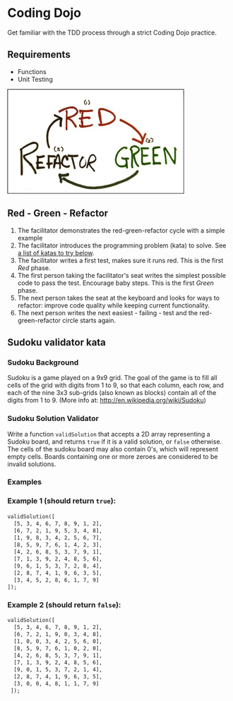 # Coding Dojo
Get familiar with the TDD process through a strict Coding Dojo practice.

## Requirements
- Functions
- Unit Testing

![red-green-refactor](red_green_refactor.jpg)

## Red - Green - Refactor
1. The facilitator demonstrates the red-green-refactor cycle with a simple example
2. The facilitator introduces the programming problem (kata) to solve. See [a list of katas to try below](#katas).
3. The facilitator writes a first test, makes sure it runs red. This is the first *Red* phase.
4. The first person taking the facilitator's seat writes the simplest possible code to pass the test. Encourage baby steps. This is the first *Green* phase.
5. The next person takes the seat at the keyboard and looks for ways to refactor: improve code quality while keeping current functionality.
6. The next person writes the next easiest - failing - test and the red-green-refactor circle starts again.

## Sudoku validator kata
### Sudoku Background
Sudoku is a game played on a 9x9 grid. The goal of the game is to fill all cells of the grid with digits from 1 to 9, so that each column, each row, and each of the nine 3x3 sub-grids (also known as blocks) contain all of the digits from 1 to 9. 
(More info at: http://en.wikipedia.org/wiki/Sudoku)

### Sudoku Solution Validator
Write a function `validSolution` that accepts a 2D array representing a Sudoku board, and returns `true` if it is a valid solution, or `false` otherwise. The cells of the sudoku board may also contain 0's, which will represent empty cells. Boards containing one or more zeroes are considered to be invalid solutions.

### Examples

### Example 1 (should return `true`):
```
validSolution([
  [5, 3, 4, 6, 7, 8, 9, 1, 2],
  [6, 7, 2, 1, 9, 5, 3, 4, 8],
  [1, 9, 8, 3, 4, 2, 5, 6, 7],
  [8, 5, 9, 7, 6, 1, 4, 2, 3],
  [4, 2, 6, 8, 5, 3, 7, 9, 1],
  [7, 1, 3, 9, 2, 4, 8, 5, 6],
  [9, 6, 1, 5, 3, 7, 2, 8, 4],
  [2, 8, 7, 4, 1, 9, 6, 3, 5],
  [3, 4, 5, 2, 8, 6, 1, 7, 9]
]);
```

### Example 2 (should return `false`):
```
validSolution([
  [5, 3, 4, 6, 7, 8, 9, 1, 2], 
  [6, 7, 2, 1, 9, 0, 3, 4, 8],
  [1, 0, 0, 3, 4, 2, 5, 6, 0],
  [8, 5, 9, 7, 6, 1, 0, 2, 0],
  [4, 2, 6, 8, 5, 3, 7, 9, 1],
  [7, 1, 3, 9, 2, 4, 8, 5, 6],
  [9, 0, 1, 5, 3, 7, 2, 1, 4],
  [2, 8, 7, 4, 1, 9, 6, 3, 5],
  [3, 0, 0, 4, 8, 1, 1, 7, 9]
 ]);
 ```